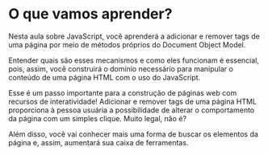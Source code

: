 # O que vamos aprender?

Nesta aula sobre JavaScript, você aprenderá a adicionar e remover tags de uma página por meio de métodos próprios do Document Object Model.

Entender quais são esses mecanismos e como eles funcionam é essencial, pois, assim, você construirá o domínio necessário para manipular o conteúdo de uma página HTML com o uso do JavaScript.

Esse é um passo importante para a construção de páginas web com recursos de interatividade! Adicionar e remover tags de uma página HTML proporciona à pessoa usuária a possibilidade de alterar o comportamento da página com um simples clique. Muito legal, não é?

Além disso, você vai conhecer mais uma forma de buscar os elementos da página e, assim, aumentará sua caixa de ferramentas.
